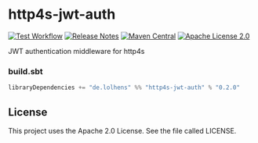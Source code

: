 # http4s-jwt-auth
[![Test Workflow](https://github.com/LolHens/http4s-jwt-auth/workflows/test/badge.svg)](https://github.com/LolHens/http4s-jwt-auth/actions?query=workflow%3Atest)
[![Release Notes](https://img.shields.io/github/release/LolHens/http4s-jwt-auth.svg?maxAge=3600)](https://github.com/LolHens/http4s-jwt-auth/releases/latest)
[![Maven Central](https://img.shields.io/maven-central/v/de.lolhens/http4s-jwt-auth_2.13)](https://search.maven.org/artifact/de.lolhens/http4s-jwt-auth_2.13)
[![Apache License 2.0](https://img.shields.io/github/license/LolHens/http4s-jwt-auth.svg?maxAge=3600)](https://www.apache.org/licenses/LICENSE-2.0)

JWT authentication middleware for http4s

### build.sbt
```sbt
libraryDependencies += "de.lolhens" %% "http4s-jwt-auth" % "0.2.0"
```

## License
This project uses the Apache 2.0 License. See the file called LICENSE.
